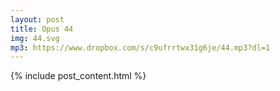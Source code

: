 ```yaml
---
layout: post
title: Opus 44
img: 44.svg
mp3: https://www.dropbox.com/s/c9ufrrtwx31g6je/44.mp3?dl=1
---
```


{% include post_content.html %}
